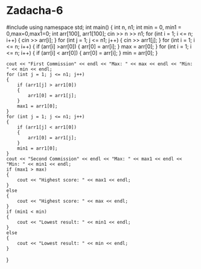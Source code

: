 # Zadacha-6

#include <iostream>
using namespace std;
int main()
{
	int n, n1;
	int min = 0, min1 = 0,max=0,max1=0;
	int arr[100], arr1[100];
	cin >> n >> n1;
	for (int i = 1; i <= n; i++)
	{
		cin >> arr[i];
	}
	for (int j = 1; j <= n1; j++)
	{
		cin >> arr1[j];
	}
	for (int i = 1; i <= n; i++)
	{
		if (arr[i] >arr[0])
		{
			arr[0] = arr[i];
		}
		max = arr[0];
	}
	for (int i = 1; i <= n; i++)
	{
		if (arr[i] < arr[0])
		{
			arr[0] = arr[i];
		}
		min = arr[0];
	}


	cout << "First Commission" << endl << "Max: " << max << endl << "Min: " << min << endl;
	for (int j = 1; j <= n1; j++)
	{
		if (arr1[j] > arr1[0])
		{
			arr1[0] = arr1[j];
		}
		max1 = arr1[0];
	}
	for (int j = 1; j <= n1; j++)
	{
		if (arr1[j] < arr1[0])
		{
			arr1[0] = arr1[j];
		}
		min1 = arr1[0];
	}
	cout << "Second Commission" << endl << "Max: " << max1 << endl << "Min: " << min1 << endl;
	if (max1 > max)
	{
		cout << "Highest score: " << max1 << endl;
	}
	else
	{
		cout << "Highest score: " << max << endl;
	}
	if (min1 < min)
	{
		cout << "Lowest result: " << min1 << endl;
	}
	else
	{
		cout << "Lowest result: " << min << endl;
	}
}


